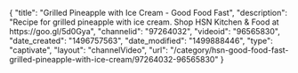 {
    "title": "Grilled Pineapple with Ice Cream - Good Food Fast",
    "description": "Recipe for grilled pineapple with ice cream. Shop HSN Kitchen & Food at https:\/\/goo.gl\/5d0Gya",
    "channelid": "97264032",
    "videoid": "96565830",
    "date_created": "1496757563",
    "date_modified": "1499888446",
    "type": "captivate",
    "layout": "channelVideo",
    "url": "\/category\/hsn-good-food-fast-grilled-pineapple-with-ice-cream\/97264032-96565830"
}